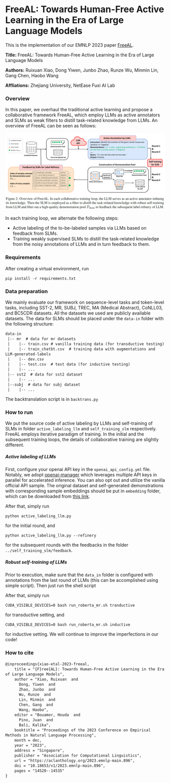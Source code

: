 # FreeAL: Towards Human-Free Active Learning in the Era of Large Language Models

This is the implementation of our EMNLP 2023 paper [FreeAL](https://aclanthology.org/2023.emnlp-main.896/). 

**Title:** FreeAL: Towards Human-Free Active Learning in the Era of Large Language Models

**Authors:** Ruixuan Xiao, Dong Yiwen, Junbo Zhao, Runze Wu, Minmin Lin, Gang Chen, Haobo Wang

**Affliations:** Zhejiang University, NetEase Fuxi AI Lab



### Overview

In this paper, we overhaul the traditional active learning and propose a collaborative framework FreeAL, which employ LLMs as active annotators and SLMs as weak filters to distill task-related knowledge from LLMs. An overview of FreeAL can be seen as follows:

<img src="resources/framework.png" alt="image-20231221152155744" style="zoom:50%;" />

In each training loop, we alternate the following steps:

* Active labeling of the to-be-labeled samples via LLMs based on feedback from SLMs.
* Training weakly supervised SLMs to distill the task-related knowledge from the noisy annotations of LLMs and in turn feedback to them.



### Requirements

After creating a virtual environment, run

```
pip install -r requirements.txt
```



### Data preparation

We mainly evaluate our framework on sequence-level tasks and token-level tasks, including SST-2, MR, SUBJ, TREC, MA (Medical Abstract), CoNLL03, and BC5CDR datasets. All the datasets we used are publicly available datasets. The data for SLMs should be placed under the `data-in` folder with the following structure:

```
data-in
 |-- mr  # data for mr datasets
 |    |-- train.csv # vanilla training data (for transductive testing)
 |    |-- train_chatbt.csv  # training data with augmentations and LLM-generated-labels
 |    |-- dev.csv  
 |    |-- test.csv  # test data (for inductive testing)
 |    |-- ...
 |-- sst2  # data for sst2 dataset
 |    |-- ...
 |--subj  # data for subj dataset
 |    |-- ...
```

The backtranslation script is in `backtrans.py`





### How to run

We put the source code of active labeling by LLMs and self-training of SLMs in folder `active_labeling_llm` and `self_training_slm` respectively. FreeAL employs iterative paradigm of training. In the initial and the subsequent training loops, the details of collaborative training are slightly different.

##### Active labeling of LLMs

First, configure your openai API key in the `openai_api_config.yml` file. Notably, we adopt [openai-manager](https://github.com/MrZilinXiao/openai-manager) which leverages multiple API keys in parallel for accelerated inference. You can also opt out and utilize the vanilla official API sample. The original dataset and self-generated demonstrations with corresponding sample embeddings should be put in `embedding` folder, which can be downloaded from [this link](https://drive.google.com/drive/folders/1U45ak3up69CKYHCKCl3FWFResM-mbOWZ?usp=drive_link). 

After that, simply run 

	python active_labeling_llm.py

for the initial round, and 

	python active_labeling_llm.py --refinery

for the subsequent rounds with the feedbacks in the folder `../self_training_slm/feedback`.

##### Robust self-training of LLMs

Prior to execution, make sure that the `data_in` folder is configured with annotations from the last round of LLMs (this can be accomplished using  simple script). Then just run the shell script

After that, simply run 

	CUDA_VISIBLE_DEVICES=0 bash run_roberta_mr.sh tranductive

for transductive setting, and  

	CUDA_VISIBLE_DEVICES=0 bash run_roberta_mr.sh inductive

for inductive setting.
We will continue to improve the imperfections in our code!


### How to cite

```
@inproceedings{xiao-etal-2023-freeal,
    title = "{F}ree{AL}: Towards Human-Free Active Learning in the Era of Large Language Models",
    author = "Xiao, Ruixuan  and
      Dong, Yiwen  and
      Zhao, Junbo  and
      Wu, Runze  and
      Lin, Minmin  and
      Chen, Gang  and
      Wang, Haobo",
    editor = "Bouamor, Houda  and
      Pino, Juan  and
      Bali, Kalika",
    booktitle = "Proceedings of the 2023 Conference on Empirical Methods in Natural Language Processing",
    month = dec,
    year = "2023",
    address = "Singapore",
    publisher = "Association for Computational Linguistics",
    url = "https://aclanthology.org/2023.emnlp-main.896",
    doi = "10.18653/v1/2023.emnlp-main.896",
    pages = "14520--14535"
}
```
